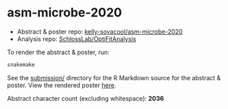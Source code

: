 
<!-- README.md is generated from README.Rmd. Please edit that file -->

# asm-microbe-2020

<!-- badges: start -->

<!-- badges: end -->

  - Abstract & poster repo:
    [kelly-sovacool/asm-microbe-2020](https://github.com/kelly-sovacool/asm-microbe-2020)
  - Analysis repo:
    [SchlossLab/OptiFitAnalysis](https://github.com/SchlossLab/OptiFitAnalysis)

To render the abstract & poster, run:

``` bash
snakemake
```

See the [submission/](submission) directory for the R Markdown source
for the abstract & poster. View the rendered poster
[here](https://sovacool.dev/asm-microbe-2020/poster.html).

Abstract character count (excluding whitespace): **2036**
